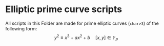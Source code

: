 # Elliptic prime curve scripts
[info]: <> (Scripts inside this folder are for prime elliptic curves of the form y^2=x^3+ax^2+b [ecc-point]+++)
All scripts in this Folder are made for prime elliptic curves (`char>3`) of the following form:
$$y^{2}\equiv x^{3}+ax^{2}+b\quad[x,y]\in \mathbb{F}_{p}$$